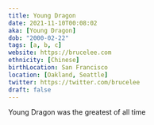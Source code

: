 ```yaml
---
title: Young Dragon
date: 2021-11-10T00:08:02
aka: [Young Dragon]
dob: "2000-02-22"
tags: [a, b, c]
website: https://brucelee.com
ethnicity: [Chinese]
birthLocation: San Francisco
location: [Oakland, Seattle]
twitter: https://twitter.com/brucelee
draft: false
---
```


Young Dragon was the greatest of all time